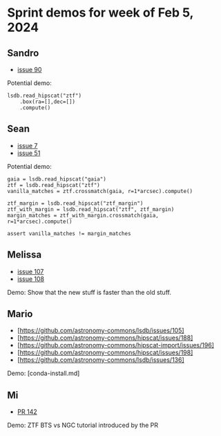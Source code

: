 # Sprint demos for week of Feb 5, 2024

## Sandro

* [issue 90](https://github.com/astronomy-commons/lsdb/issues/90)

Potential demo:

    lsdb.read_hipscat("ztf")
        .box(ra=[],dec=[])
        .compute()

## Sean

* [issue 7](https://github.com/astronomy-commons/lsdb/issues/7)
* [issue 51](https://github.com/astronomy-commons/lsdb/issues/51)

Potential demo:

    gaia = lsdb.read_hipscat("gaia")
    ztf = lsdb.read_hipscat("ztf")
    vanilla_matches = ztf.crossmatch(gaia, r=1*arcsec).compute()

    ztf_margin = lsdb.read_hipscat("ztf_margin")
    ztf_with_margin = lsdb.read_hipscat("ztf", ztf_margin)
    margin_matches = ztf_with_margin.crossmatch(gaia, r=1*arcsec).compute()

    assert vanilla_matches != margin_matches

## Melissa

* [issue 107](https://github.com/astronomy-commons/lsdb/issues/107)
* [issue 108](https://github.com/astronomy-commons/lsdb/issues/108)

Demo: Show that the new stuff is faster than the old stuff.

## Mario

* [https://github.com/astronomy-commons/lsdb/issues/105]
* [https://github.com/astronomy-commons/hipscat/issues/188]
* [https://github.com/astronomy-commons/hipscat-import/issues/196]
* [https://github.com/astronomy-commons/hipscat/issues/198]
* [https://github.com/astronomy-commons/lsdb/issues/136]

Demo: [conda-install.md]

## Mi

* [PR 142](https://github.com/astronomy-commons/lsdb/pull/142)

Demo: ZTF BTS vs NGC tutorial introduced by the PR
